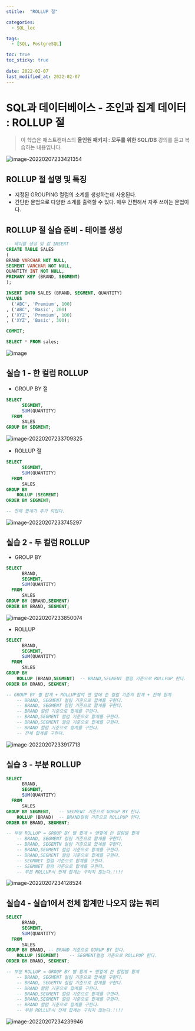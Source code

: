 ```yaml
---
stitle:  "ROLLUP 절"

categories:
  - SQL_lec

tags:
  - [SQL, PostgreSQL]

toc: true
toc_sticky: true
 
date: 2022-02-07
last_modified_at: 2022-02-07
---
```


# SQL과 데이터베이스 - 조인과 집계 데이터 : ROLLUP 절



> 이 학습은 패스트캠퍼스의 **올인원 패키지 : 모두를 위한 SQL/DB** 강의를 듣고 복습하는 내용입니다.

![image-20220207233421354](md-images/image-20220207233421354.png)



## ROLLUP 절 설명 및 특징

- 지정된 GROUPING 컬럼의 소계를 생성하는데 사용된다.
- 간단한 문법으로 다양한 소계를 출력할 수 있다. 매우 간편해서 자주 쓰이는 문법이다.



## ROLLUP 절 실습 준비 - 테이블 생성

```sql
-- 테이블 생성 및 값 INSERT
CREATE TABLE SALES 
(
BRAND VARCHAR NOT NULL,
SEGMENT VARCHAR NOT NULL,
QUANTITY INT NOT NULL,
PRIMARY KEY (BRAND, SEGMENT)
);

INSERT INTO SALES (BRAND, SEGMENT, QUANTITY)
VALUES
  ('ABC', 'Premium', 100)
, ('ABC', 'Basic', 200)
, ('XYZ', 'Premium', 100)
, ('XYZ', 'Basic', 300);

COMMIT;

SELECT * FROM sales; 
```

![image](https://user-images.githubusercontent.com/80219821/151760345-638e3214-37eb-4fa6-a26c-c364be828d38.png)



## 실습 1 - 한 컬럼 ROLLUP

- GROUP BY 절

```sql
SELECT
	  SEGMENT,
	  SUM(QUANTITY)
  FROM
	  SALES
GROUP BY SEGMENT;
```

![image-20220207233709325](md-images/image-20220207233709325.png)



- ROLLUP 절

```sql
SELECT
	  SEGMENT,
	  SUM(QUANTITY)
  FROM
	  SALES
GROUP BY
	ROLLUP (SEGMENT)
ORDER BY SEGMENT;

-- 전체 합계가 추가 되었다.
```

![image-20220207233745297](md-images/image-20220207233745297.png)





## 실습 2 - 두 컬럼 ROLLUP

- GROUP BY

```sql
SELECT
	  BRAND,
	  SEGMENT,
	  SUM(QUANTITY)
  FROM
	  SALES
GROUP BY (BRAND,SEGMENT)
ORDER BY BRAND, SEGMENT;
```

![image-20220207233850074](md-images/image-20220207233850074.png)

- ROLLUP

```sql
SELECT
	  BRAND,
	  SEGMENT,
	  SUM(QUANTITY)
  FROM
	  SALES
GROUP BY
	ROLLUP (BRAND,SEGMENT)	-- BRAND,SEGMENT 컬럼 기준으로 ROLLPUP 한다.
ORDER BY BRAND, SEGMENT;

-- GROUP BY 별 합계 + ROLLUP절의 맨 앞에 쓴 컬럼 기준의 합계 + 전체 합계
	-- BRAND, SEGMENT 컬림 기준으로 합계를 구한다.
	-- BRAND, SEGMENT 컬럼 기준으로 합계를 구한다.
	-- BRAND 컬럼 기준으로 합계를 구한다.
	-- BRAND,SEGMENT 컬럼 기준으로 합계를 구한다.
	-- BRAND,SEGMENT 컬럼 기준으로 합계를 구한다.
	-- BRAND 컬럼 기준으로 합계를 구한다.
	-- 전체 합계를 구한다.
```

![image-20220207233917713](md-images/image-20220207233917713.png)



## 실습 3 - 부분 ROLLUP

```sql
SELECT
	  BRAND,
	  SEGMENT,
	  SUM(QUANTITY)
  FROM
	  SALES
GROUP BY SEGMENT,	-- SEGMENT 기준으로 GORUP BY 한다.
	ROLLUP (BRAND)	-- BRAND컬럼 기준으로 ROLLPUP 한다.
ORDER BY BRAND, SEGMENT;

-- 부분 ROLLUP = GROUP BY 별 합계 + 맨앞에 쓴 컬럼별 합계
	-- BRAND, SEGMENT 컬림 기준으로 합계를 구한다.
	-- BRAND, SEGEMTN 컬럼 기준으로 합계를 구한다.
	-- BRAND,SEGMENT 컬럼 기준으로 합계를 구한다.
	-- BRAND,SEGMENT 컬럼 기준으로 합계를 구한다.
    -- SEGMNET 컬럼 기준으로 합계를 구한다.
    -- SEGMNET 컬럼 기준으로 합계를 구한다.
	-- 부분 ROLLUP시 전체 합계는 구하지 않는다.!!!!
```

![image-20220207234128524](md-images/image-20220207234128524.png)



## 실습4 - 실습1에서 전체 합계만 나오지 않는 쿼리

```sql
SELECT
	  BRAND,
	  SEGMENT,
	  SUM(QUANTITY)
  FROM
	  SALES
GROUP BY BRAND,	-- BRAND 기준으로 GORUP BY 한다.
	ROLLUP (SEGMENT)	-- SEGMENT컬럼 기준으로 ROLLPUP 한다.
ORDER BY BRAND, SEGMENT;

-- 부분 ROLLUP = GROUP BY 별 합계 + 맨앞에 쓴 컬럼별 합계
	-- BRAND, SEGMENT 컬림 기준으로 합계를 구한다.
	-- BRAND, SEGEMTN 컬럼 기준으로 합계를 구한다.
	-- BRAND 컬럼 기준으로 합계를 구한다.
	-- BRAND,SEGMENT 컬럼 기준으로 합계를 구한다.
	-- BRAND,SEGMENT 컬럼 기준으로 합계를 구한다.
	-- BRAND 컬럼 기준으로 합계를 구한다.
	-- 부분 ROLLUP시 전체 합계는 구하지 않는다.!!!!
```

![image-20220207234239946](md-images/image-20220207234239946.png)

